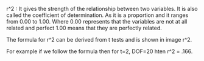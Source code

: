 r^2 : It gives the strength of the relationship between two variables. 
It is also called the coefficient of determination.
As it is a proportion and it ranges from 0.00 to 1.00.
Where 0.00 represents that the variables are not at all related and perfect 1.00 means that they are perfectly related.

The formula for r^2 can be derived from t tests and is shown in image r^2. 

For example if we follow the formula then for t=2, DOF=20 hten r^2 = .166.
